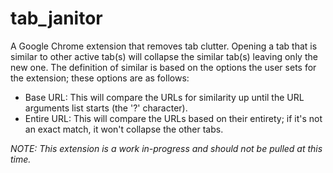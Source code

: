 # tab_janitor

A Google Chrome extension that removes tab clutter. Opening a tab that is similar to other active tab(s) will collapse the similar tab(s) leaving only the new one. The definition of similar is based on the options the user sets for the extension; these options are as follows:
  - Base URL: This will compare the URLs for similarity up until the URL arguments list starts (the '?' character).
  - Entire URL: This will compare the URLs based on their entirety; if it's not an exact match, it won't collapse the other tabs.

*NOTE: This extension is a work in-progress and should not be pulled at this time.*
